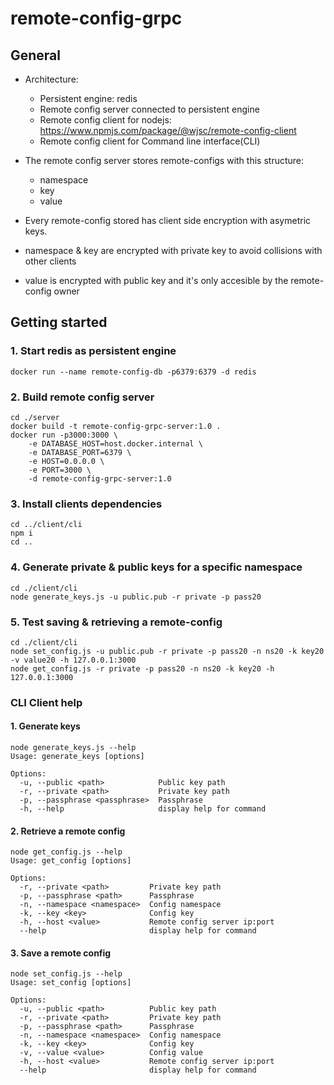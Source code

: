 # remote-config-grpc 

## General

- Architecture:
    - Persistent engine: redis
    - Remote config server connected to persistent engine
    - Remote config client for nodejs: https://www.npmjs.com/package/@wjsc/remote-config-client
    - Remote config client for Command line interface(CLI)

- The remote config server stores remote-configs with this structure:
    - namespace
    - key
    - value

- Every remote-config stored has client side encryption with asymetric keys.
- namespace & key are encrypted with private key to avoid collisions with other clients
- value is encrypted with public key and it's only accesible by the remote-config owner


## Getting started
### 1. Start redis as persistent engine
```
docker run --name remote-config-db -p6379:6379 -d redis
```

### 2. Build remote config server
```
cd ./server
docker build -t remote-config-grpc-server:1.0 . 
docker run -p3000:3000 \
    -e DATABASE_HOST=host.docker.internal \
    -e DATABASE_PORT=6379 \
    -e HOST=0.0.0.0 \
    -e PORT=3000 \
    -d remote-config-grpc-server:1.0
```

### 3. Install clients dependencies
```
cd ../client/cli
npm i
cd ..
```

### 4. Generate private & public keys for a specific namespace
```
cd ./client/cli
node generate_keys.js -u public.pub -r private -p pass20
```

### 5. Test saving & retrieving a remote-config
```
cd ./client/cli
node set_config.js -u public.pub -r private -p pass20 -n ns20 -k key20 -v value20 -h 127.0.0.1:3000
node get_config.js -r private -p pass20 -n ns20 -k key20 -h 127.0.0.1:3000
```


### CLI Client help

#### 1. Generate keys
```
node generate_keys.js --help
Usage: generate_keys [options]

Options:
  -u, --public <path>            Public key path
  -r, --private <path>           Private key path
  -p, --passphrase <passphrase>  Passphrase
  -h, --help                     display help for command
```

#### 2. Retrieve a remote config
```
node get_config.js --help
Usage: get_config [options]

Options:
  -r, --private <path>         Private key path
  -p, --passphrase <path>      Passphrase
  -n, --namespace <namespace>  Config namespace
  -k, --key <key>              Config key
  -h, --host <value>           Remote config server ip:port
  --help                       display help for command

```

#### 3. Save a remote config
```
node set_config.js --help
Usage: set_config [options]

Options:
  -u, --public <path>          Public key path
  -r, --private <path>         Private key path
  -p, --passphrase <path>      Passphrase
  -n, --namespace <namespace>  Config namespace
  -k, --key <key>              Config key
  -v, --value <value>          Config value
  -h, --host <value>           Remote config server ip:port
  --help                       display help for command
```
